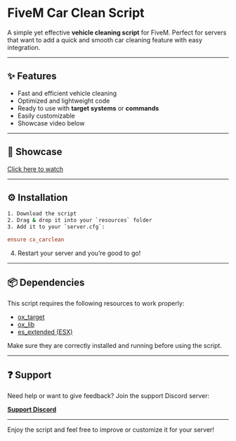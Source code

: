 # FiveM Car Clean Script

A simple yet effective **vehicle cleaning script** for FiveM. Perfect for servers that want to add a quick and smooth car cleaning feature with easy integration.

---

## ✨ Features
- Fast and efficient vehicle cleaning
- Optimized and lightweight code
- Ready to use with **target systems** or **commands**
- Easily customizable
- Showcase video below

---

## 🧼 Showcase
[Click here to watch](https://streamable.com/o8w6n7)

---

## ⚙️ Installation

```bash
1. Download the script
2. Drag & drop it into your `resources` folder
3. Add it to your `server.cfg`:
```

```cfg
ensure cx_carclean
```

4. Restart your server and you’re good to go!

---

## 📦 Dependencies

This script requires the following resources to work properly:

- [ox_target](https://github.com/overextended/ox_lib/releases)
- [ox_lib](https://github.com/overextended/ox_target/releases)
- [es_extended (ESX)](https://github.com/esx-framework/es_extended)

Make sure they are correctly installed and running before using the script.

---

## ❓ Support

Need help or want to give feedback? Join the support Discord server:

**[Support Discord](https://discord.gg/bJSJW4HRyY)**

---

Enjoy the script and feel free to improve or customize it for your server!
